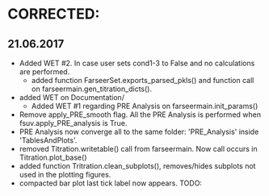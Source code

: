# CORRECTED:
## 21.06.2017
- Added WET #2. In case user sets cond1-3 to False and no calculations are performed.
  - added function FarseerSet.exports_parsed_pkls() and function call on farseermain.gen_titration_dicts().
- added WET on Documentation/
  - Added WET #1 regarding PRE Analysis on farseermain.init_params()
- Remove apply_PRE_smooth flag. All the PRE Analysis is performed when fsuv.apply_PRE_analysis is True.
- PRE Analysis now converge all to the same folder: 'PRE_Analysis' inside 'TablesAndPlots'.
- removed Titration.writetable() call from farseermain. Now call occurs in Titration.plot_base()
- added function Tritration.clean_subplots(), removes/hides subplots not used in the plotting figures.
- compacted bar plot last tick label now appears.
TODO:
